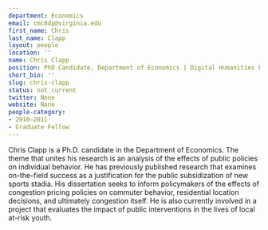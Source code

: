 ```yaml
---
department: Economics
email: cmc8dp@virginia.edu
first_name: Chris
last_name: Clapp
layout: people
location: ''
name: Chris Clapp
position: PhD Candidate, Department of Economics | Digital Humanities Fellow 2010-2011
short_bio: ''
slug: chris-clapp
status: not_current
twitter: None
website: None
people-category:
- 2010–2011
- Graduate Fellow
---
```


Chris Clapp is a Ph.D. candidate in the Department of Economics. The theme that unites his research is an analysis of the effects of public policies on individual behavior. He has previously published research that examines on-the-field success as a justification for the public subsidization of new sports stadia. His dissertation seeks to inform policymakers of the effects of congestion pricing policies on commuter behavior, residential location decisions, and ultimately congestion itself. He is also currently involved in a project that evaluates the impact of public interventions in the lives of local at-risk youth.
